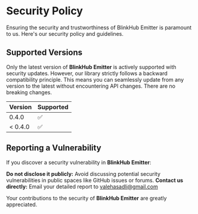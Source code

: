 # Security Policy

Ensuring the security and trustworthiness of BlinkHub Emitter is paramount to us. Here's our security policy and guidelines.

## Supported Versions

Only the latest version of **BlinkHub Emitter** is actively supported with security updates. 
However, our library strictly follows a backward compatibility principle. 
This means you can seamlessly update from any version to the latest without encountering API changes. There are no breaking changes.

| Version | Supported          |
| ------- | ------------------ |
| 0.4.0   | :white_check_mark: |
| < 0.4.0 | :white_check_mark: |

## Reporting a Vulnerability

If you discover a security vulnerability in **BlinkHub Emitter**:

**Do not disclose it publicly:** Avoid discussing potential security vulnerabilities in public spaces like GitHub issues or forums.
**Contact us directly:** Email your detailed report to valehasadli@gmail.com

Your contributions to the security of **BlinkHub Emitter** are greatly appreciated.
